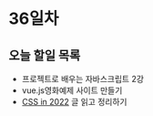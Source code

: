 # 36일차


## 오늘 할일 목록
- 프로젝트로 배우는 자바스크립트 2강
- vue.js영화예제 사이트 만들기 
- [CSS in 2022](https://wit.nts-corp.com/2022/02/24/6490) 글 읽고 정리하기
